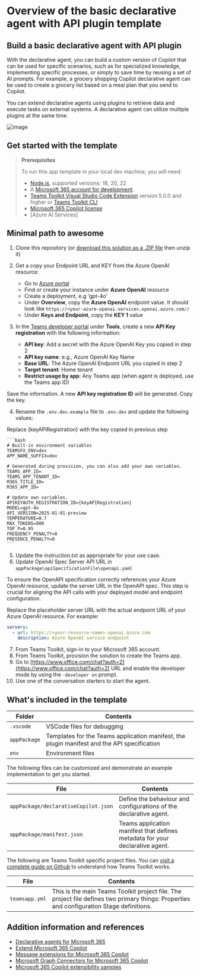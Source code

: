 # Overview of the basic declarative agent with API plugin template

## Build a basic declarative agent with API plugin

With the declarative agent, you can build a custom version of Copilot that can be used for specific scenarios, such as for specialized knowledge, implementing specific processes, or simply to save time by reusing a set of AI prompts. For example, a grocery shopping Copilot declarative agent can be used to create a grocery list based on a meal plan that you send to Copilot.

You can extend declarative agents using plugins to retrieve data and execute tasks on external systems. A declarative agent can utilize multiple plugins at the same time.

![image](https://github.com/user-attachments/assets/9939972e-0449-410c-b237-d9d748cd6628)


## Get started with the template

> **Prerequisites**
>
> To run this app template in your local dev machine, you will need:
>
> - [Node.js](https://nodejs.org/), supported versions: 18, 20, 22
> - A [Microsoft 365 account for development](https://docs.microsoft.com/microsoftteams/platform/toolkit/accounts).
> - [Teams Toolkit Visual Studio Code Extension](https://aka.ms/teams-toolkit) version 5.0.0 and higher or [Teams Toolkit CLI](https://aka.ms/teamsfx-toolkit-cli)
> - [Microsoft 365 Copilot license](https://learn.microsoft.com/microsoft-365-copilot/extensibility/prerequisites#prerequisites)
> - [Azure AI Services]

## Minimal path to awesome

1. Clone this repository (or [download this solution as a .ZIP file](https://pnp.github.io/download-partial/?url=https://github.com/pnp/copilot-pro-dev-samples/tree/main/samples/da-da-azureopenai) then unzip it)

2. Get a copy your Endpoint URL and KEY from the Azure OpenAI resource:

   - Go to [Azure portal](https://portal.azure.com/)
   - Find or create your instance under **Azure OpenAI** resource
   - Create a deployment, e.g 'gpt-4o'
   - Under **Overview**, copy the **Azure OpenAI** endpoint value. It should look like `https://<your-azure-openai-service>.openai.azure.com//`
   - Under **Keys and Endpoint**, copy the **KEY 1** value

3. In the [Teams developer portal](https://dev.teams.microsoft.com/) under **Tools**, create a new **API Key registration** with the following information:

    * **API key**: Add a secret with the Azure OpenAI Key you copied in step 2
    * **API key name**: e.g., Azure OpenAI Key Name
    * **Base URL**: The Azure OpenAI Endpoint URL you copied in step 2
    * **Target tenant**: Home tenant
    * **Restrict usage by app**: Any Teams app (when agent is deployed, use the Teams app ID)

Save the information. A new **API key registration ID** will be generated. Copy the key.

4. Rename the `.env.dev.example` file to `.env.dev` and update the following values:

Replace {keyAPIRegistration} with the key copied in previous step

    ```bash
    # Built-in environment variables
    TEAMSFX_ENV=dev
    APP_NAME_SUFFIX=dev

    # Generated during provision, you can also add your own variables.
    TEAMS_APP_ID=
    TEAMS_APP_TENANT_ID=
    M365_TITLE_ID=
    M365_APP_ID=

    # Update own variables.
    APIKEYAUTH_REGISTRATION_ID={keyAPIRegistration}
    MODEL=gpt-4o
    API_VERSION=2025-01-01-preview
    TEMPERATURE=0.7
    MAX_TOKENS=800
    TOP_P=0.95
    FREQUENCY_PENALTY=0
    PRESENCE_PENALTY=0
    ```
5. Update the instruction.txt as appropriate for your use case.
6. Update OpenAI Spec Server API URL in `appPackage\apiSpecificationFile\openapi.yaml`

To ensure the OpenAPI specification correctly references your Azure OpenAI resource, update the server URL in the OpenAPI spec. This step is crucial for aligning the API calls with your deployed model and endpoint configuration.

Replace the placeholder server URL with the actual endpoint URL of your Azure OpenAI resource. For example:

```yaml
servers:
  - url: https://<your-resource-name>.openai.azure.com
    description: Azure OpenAI service endpoint
```

7. From Teams Toolkit, sign-in to your Microsoft 365 account.
8. From Teams Toolkit, provision the solution to create the Teams app.
9. Go to [https://www.office.com/chat?auth=2](https://www.office.com/chat?auth=2) URL and enable the developer mode by using the `-developer on` prompt.
10. Use one of the conversation starters to start the agent.

## What's included in the template

| Folder       | Contents                                     |
| ------------ | -------------------------------------------- |
| `.vscode`    | VSCode files for debugging                   |
| `appPackage` | Templates for the Teams application manifest, the plugin manifest and the API specification |
| `env`        | Environment files                            |

The following files can be customized and demonstrate an example implementation to get you started.

| File                                 | Contents                                                                       |
| ------------------------------------ | ------------------------------------------------------------------------------ |
| `appPackage/declarativeCopilot.json` | Define the behaviour and configurations of the declarative agent.            |
| `appPackage/manifest.json`           | Teams application manifest that defines metadata for your declarative agent. |

The following are Teams Toolkit specific project files. You can [visit a complete guide on Github](https://github.com/OfficeDev/TeamsFx/wiki/Teams-Toolkit-Visual-Studio-Code-v5-Guide#overview) to understand how Teams Toolkit works.

| File                 | Contents                                                                                                                                  |
| -------------------- | ----------------------------------------------------------------------------------------------------------------------------------------- |
| `teamsapp.yml`       | This is the main Teams Toolkit project file. The project file defines two primary things: Properties and configuration Stage definitions. |

## Addition information and references

- [Declarative agents for Microsoft 365](https://aka.ms/teams-toolkit-declarative-agent)
- [Extend Microsoft 365 Copilot](https://aka.ms/teamsfx-copilot-plugin)
- [Message extensions for Microsoft 365 Copilot](https://learn.microsoft.com/microsoft-365-copilot/extensibility/overview-message-extension-bot)
- [Microsoft Graph Connectors for Microsoft 365 Copilot](https://learn.microsoft.com/microsoft-365-copilot/extensibility/overview-graph-connector)
- [Microsoft 365 Copilot extensibility samples](https://learn.microsoft.com/microsoft-365-copilot/extensibility/samples)